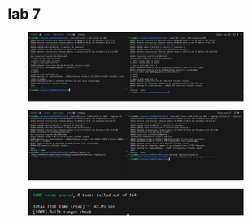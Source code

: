 # lab 7



<div align="left">

<figure><img src="../../.gitbook/assets/image.png" alt=""><figcaption></figcaption></figure>

</div>



<div align="left">

<figure><img src="../../.gitbook/assets/image (108).png" alt=""><figcaption></figcaption></figure>

</div>



<div align="left">

<figure><img src="../../.gitbook/assets/image (109).png" alt=""><figcaption></figcaption></figure>

</div>
